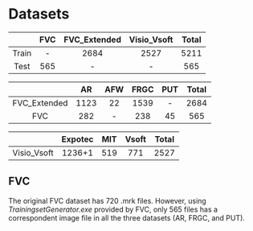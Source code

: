 # Datasets

|       | FVC | FVC_Extended | Visio_Vsoft | Total |
|:-----:|:---:|:------------:|:-----------:|:-----:|
| Train |  -  |     2684     |     2527    |  5211 |
|  Test | 565 |       -      |      -      |  565  |

|              |  AR  | AFW | FRGC | PUT | Total |
|:------------:|:----:|:---:|:----:|:---:|:-----:|
| FVC_Extended | 1123 |  22 | 1539 |  -  |  2684 |
|      FVC     |  282 |  -  |  238 |  45 |  565  |

|             | Expotec | MIT | Vsoft | Total |
|:-----------:|:-------:|:---:|:-----:|:-----:|
| Visio_Vsoft |  1236+1 | 519 |  771  |  2527 |

## FVC

The original FVC dataset has 720 .mrk files. However, using *TrainingsetGenerator.exe* provided by FVC, only 565 files has a correspondent image file in all the three datasets (AR, FRGC, and PUT).
